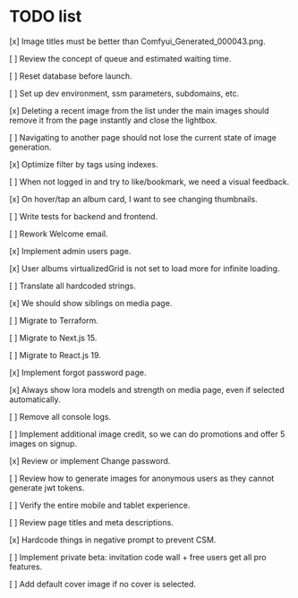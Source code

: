 # TODO list

[x] Image titles must be better than Comfyui_Generated_000043.png.

[ ] Review the concept of queue and estimated waiting time.

[ ] Reset database before launch.

[ ] Set up dev environment, ssm parameters, subdomains, etc.

[x] Deleting a recent image from the list under the main images should remove it from the page instantly and close the lightbox.

[ ] Navigating to another page should not lose the current state of image generation.

[x] Optimize filter by tags using indexes.

[ ] When not logged in and try to like/bookmark, we need a visual feedback.

[x] On hover/tap an album card, I want to see changing thumbnails.

[ ] Write tests for backend and frontend.

[ ] Rework Welcome email.

[x] Implement admin users page.

[x] User albums virtualizedGrid is not set to load more for infinite loading.

[ ] Translate all hardcoded strings.

[x] We should show siblings on media page.

[ ] Migrate to Terraform.

[ ] Migrate to Next.js 15.

[ ] Migrate to React.js 19.

[x] Implement forgot password page.

[x] Always show lora models and strength on media page, even if selected automatically.

[ ] Remove all console logs.

[ ] Implement additional image credit, so we can do promotions and offer 5 images on signup.

[x] Review or implement Change password.

[ ] Review how to generate images for anonymous users as they cannot generate jwt tokens.

[ ] Verify the entire mobile and tablet experience.

[ ] Review page titles and meta descriptions.

[x] Hardcode things in negative prompt to prevent CSM.

[ ] Implement private beta: invitation code wall + free users get all pro features.

[ ] Add default cover image if no cover is selected.
